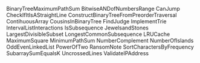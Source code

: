 BinaryTreeMaximumPathSum
BitwiseANDofNumbersRange
CanJump
CheckIfItIsAStraightLine
ConstructBinaryTreeFromPreorderTraversal
ContihuousArray
CousinsInBinaryTree
FindJudge
ImplementTrie
IntervalListInteractions
IsSubsequence
JewelsandStones
LargestDivisibleSubset
LongestCommonSubsequence
LRUCache
MaximumSquare
MinimumPathSum
NumberComplement
NumberOfIslands
OddEvenLinkedList
PowerOfTwo
RansomNote
SortCharactersByFrequency
SubarraySumEqualsK
UncrossedLines
ValidateIPAddress
